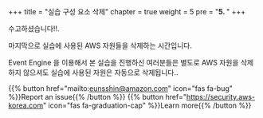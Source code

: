 +++
title = "실습 구성 요소 삭제"
chapter = true
weight = 5
pre = "<b>5. </b>"
+++

수고하셨습니다!!. 

마지막으로 실습에 사용된 AWS 자원들을 삭제하는 시간입니다.

Event Engine 을 이용해서 본 실습을 진행하신 여러분들은 별도로 AWS 자원을 삭제하지 않으셔도 실습에 사용된 자원은 자동으로 삭제됩니다..

{{% button href="mailto:eunsshin@amazon.com" icon="fas fa-bug" %}}Report an issue{{% /button %}}
{{% button href="https://security.aws-korea.com" icon="fas fa-graduation-cap" %}}Learn more{{% /button %}}